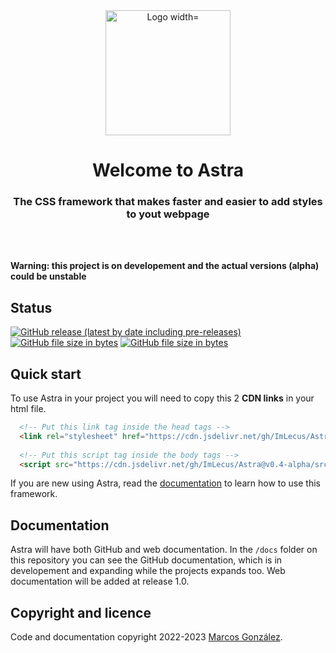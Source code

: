 <div align="center">
<a href="#"><img src="https://cdn.jsdelivr.net/gh/ImLecus/Astra/site/assets/images/logo.png" alt="Logo width="200" height="200"></a>
<h1>Welcome to Astra</h1>
<h3>The CSS framework that makes faster and easier to add styles to yout webpage</h3>
<br><br>
</div>


**Warning: this project is on developement and the actual versions (alpha) could be unstable**

## Status

<a href="#"><img alt="GitHub release (latest by date including pre-releases)" src="https://img.shields.io/github/v/release/ImLecus/Astra?color=blue&include_prereleases&label=VERSION&style=for-the-badge"></a> <a href="#"><img alt="GitHub file size in bytes" src="https://img.shields.io/github/size/ImLecus/Astra/src/astra.css?color=purple&label=CSS%20size&style=for-the-badge"></a> <a href="#"><img alt="GitHub file size in bytes" src="https://img.shields.io/github/size/ImLecus/Astra/src/astra.js?color=red&label=JS%20size&style=for-the-badge"></a>

## Quick start

To use Astra in your project you will need to copy this 2 **CDN links** in your html file.
```html
  <!-- Put this link tag inside the head tags -->
  <link rel="stylesheet" href="https://cdn.jsdelivr.net/gh/ImLecus/Astra@v0.4-alpha/src/astra.min.css" integrity="sha384-8UEvBiKAUlXzDIrxwNQDl5ethunGmSumypLnHdE/CIIJLFYlhZqBy4IDAQPmFUdA" crossorigin="anonymous">
  
  <!-- Put this script tag inside the body tags -->
  <script src="https://cdn.jsdelivr.net/gh/ImLecus/Astra@v0.4-alpha/src/astra.min.js" integrity="sha384-HD2Xu22h5ehB497TWxi5p/SS3hX8Bh2Dr2DEEFiml+9NaypC+AldjZRI1nus6O2o" crossorigin="anonymous"></script>
```
If you are new using Astra, read the [documentation](https://github.com/ImLecus/Astra/docs) to learn how to use this framework.

## Documentation

Astra will have both GitHub and web documentation. In the `/docs` folder on this repository you can see the GitHub documentation, which is in developement and expanding while the projects expands too. Web documentation will be added at release 1.0.

## Copyright and licence
Code and documentation copyright 2022-2023 [Marcos González](https://twitter.com/ImLecus).
